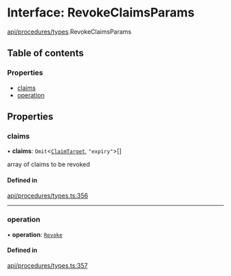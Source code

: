 # Interface: RevokeClaimsParams

[api/procedures/types](../wiki/api.procedures.types).RevokeClaimsParams

## Table of contents

### Properties

- [claims](../wiki/api.procedures.types.RevokeClaimsParams#claims)
- [operation](../wiki/api.procedures.types.RevokeClaimsParams#operation)

## Properties

### claims

• **claims**: `Omit`<[`ClaimTarget`](../wiki/types.ClaimTarget), ``"expiry"``\>[]

array of claims to be revoked

#### Defined in

[api/procedures/types.ts:356](https://github.com/PolymeshAssociation/polymesh-sdk/blob/2d3ac2ae/src/api/procedures/types.ts#L356)

___

### operation

• **operation**: [`Revoke`](../wiki/api.procedures.types.ClaimOperation#revoke)

#### Defined in

[api/procedures/types.ts:357](https://github.com/PolymeshAssociation/polymesh-sdk/blob/2d3ac2ae/src/api/procedures/types.ts#L357)
